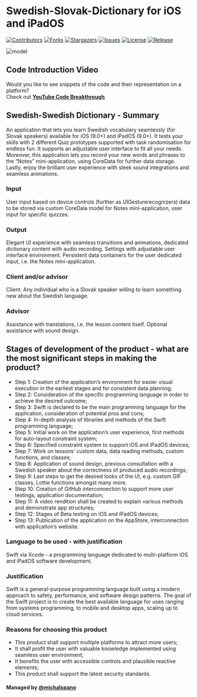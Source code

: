 <!-- MARKDOWN (and HTML) SUPPORT -->

# Swedish-Slovak-Dictionary for iOS and iPadOS

<!-- 
DECORATIVE SHIELD (with a custom class)
Ref: https://stackoverflow.com/questions/29368902/how-can-i-wrap-my-markdown-in-an-html-div
-->

<!--
<div class="badge">
-->

[![Contributors][contributors-shield]][contributors-url] [![Forks][forks-shield]][forks-url] [![Stargazers][stars-shield]][stars-url] [![Issues][issues-shield]][issues-url] [![License][license-shield]][license-url] [![Release][release-shield]][release-url]

<!--
</div>
-->
<!--
<div class="model">
-->

![model][MODEL]

<!--
</div>
-->
<!-- GITHUB UNSUPPORTED
<style> 
h1, h2, h3, h4
{
    text-align: center;
}
.badge, .model
{
    text-align: center;
}
</style>
-->

## Code Introduction Video
Would you like to see snippets of the code and their representation on a platform? <br> Check out [__YouTube Code Breakthrough__][YT]

## Swedish-Swedish Dictionary - Summary

An application that lets you learn Swedish vocabulary seamlessly (for Slovak speakers) available for iOS (9.0+) and iPadOS (9.0+).
It tests your skills with 2 different Quiz prototypes supported with task randomisation for endless fun. It supports an adjustable user interface to fit all your needs.
Moreover, this application lets you record your new words and phrases to the “Notes” mini-application, using CoreData for further data storage.
Lastly, enjoy the brilliant user experience with sleek sound integrations and seamless animations.

### Input

User input based on device controls (further as UIGesturerecognizers) data to be stored via custom CoreDala model for Notes mini-application, user input for specific quizzes.

### Output

Elegant UI experience with seamless transitions and animations, dedicated dictionary content with audio recording. Settings with adjustable user interface environment.
Persistent data containers for the user dedicated input, i.e. the Notes mini-application.

### Client and/or advisor
Client: Any individual who is a Slovak speaker willing to learn something new about the Swedish language.

### Advisor 
Assistance with translations, i.e. the lesson content itself. Optional assistance with sound design.

## Stages of development of the product - what are the most significant steps in making the product?
- Step 1: Creation of the application’s environment for easier visual execution in the earliest stages and for consistent data planning;
- Step 2: Consideration of the specific programming language in order to achieve the desired outcome;
- Step 3: Swift is declared to be the main programming language  for the application, consideration of potential pros and cons;
- Step 4: In-depth analysis of libraries and methods of the Swift programming language;
- Step 5: Initial work on the application’s user experience, first methods for auto-layout constraint system;
- Step 6: Specified constraint system to support iOS and iPadOS devices;
- Step 7: Work on lessons’ custom data, data reading methods, custom functions, and classes;
- Step 8: Application of sound design, previous consultation with a Swedish speaker about the correctness of produced audio recordings;
- Step 9: Last steps to get the desired looks of the UI, e.g. custom GIF classes, Lottie functions amongst many more.
- Step 10: Creation of GitHub interconnection to support more user testings, application documentation;
- Step 11: A video rendition shall be created to explain various methods and demonstrate app structures;
- Step 12: Stages of Beta testing on iOS and iPadOS devices;
- Step 13: Publication of the application on the AppStore, interconnection with application’s website.

### Language to be used - with justification
Swift via Xcode - a programming language dedicated to multi-platform iOS and iPadOS software development.

### Justification
Swift is a general-purpose programming language built using a modern approach to safety, performance, and software design patterns. The goal of the Swift project is to create
the best available language for uses ranging from systems programming, to mobile and desktop apps, scaling up to cloud services.

### Reasons for choosing this product
- This product shall support multiple platforms to attract more users;
- It shall profit the user with valuable knowledge implemented using seamless user environment;
- It benefits the user with accessible controls and plausible reactive elements;
- This product shall support the latest security standards.

#### Managed by [@michalspano][GIT]

<!-- LINKS -->
[MODEL]: https://github.com/michalspano/Swedish-Slovak-Dictionary/blob/main/Assets/model.png?raw=true
[YT]: https://youtu.be/0wsg6nyJWmA
[GIT]: https://github.com/michalspano/

<!-- SHIELDS AND BADGES -->

[contributors-shield]: https://img.shields.io/github/contributors/michalspano/Swedish-Slovak-Dictionary.svg?style=for-the-badge
[contributors-url]: https://github.com/michalspano/Swedish-Slovak-Dictionary/graphs/contributors
[forks-shield]: https://img.shields.io/github/forks/michalspano/Swedish-Slovak-Dictionary.svg?style=for-the-badge
[forks-url]: https://github.com/michalspano/Swedish-Slovak-Dictionary/network/members
[stars-shield]: https://img.shields.io/github/stars/michalspano/Swedish-Slovak-Dictionary.svg?style=for-the-badge
[stars-url]: https://github.com/michalspano/Swedish-Slovak-Dictionary/stargazers
[issues-shield]: https://img.shields.io/github/issues/michalspano/Swedish-Slovak-Dictionary.svg?style=for-the-badge
[issues-url]: https://github.com/michalspano/Swedish-Slovak-Dictionary/issues
[license-shield]: https://img.shields.io/github/license/michalspano/Swedish-Slovak-Dictionary.svg?style=for-the-badge
[license-url]: https://github.com/michalspano/Swedish-Slovak-Dictionary/blob/main/LICENSE.txt

[release-shield]: https://img.shields.io/github/v/release/michalspano/Swedish-Slovak-Dictionary.svg?style=for-the-badge
[release-url]: https://github.com/michalspano/Swedish-Slovak-Dictionary/releases
